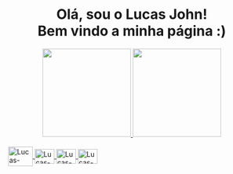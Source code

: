 <h1 align='center'>
  Olá, sou o Lucas John!
  <br/>
  Bem vindo a minha página :)
</h1> 

<div align="center">
  <a href="https://github.com/lucasojohn">
  <img height="180em" src="https://github-readme-stats.vercel.app/api?username=lucasojohn&show_icons=true&theme=dracula&include_all_commits=true&count_private=true"/>
  <img height="180em" src="https://github-readme-stats.vercel.app/api/top-langs/?username=lucasojohn&layout=compact&langs_count=7&theme=dracula"/>
</div>

<div style="display: inline_block"><br>
  <img align="center" alt="Lucas-Php" height="40" width="50" src="https://cdn.jsdelivr.net/gh/devicons/devicon/icons/php/php-original.svg">
  <img align="center" alt="Lucas-Js" height="30" width="40" src="https://cdn.jsdelivr.net/gh/devicons/devicon/icons/javascript/javascript-original.svg">
  <img align="center" alt="Lucas-HTML" height="30" width="40" src="https://cdn.jsdelivr.net/gh/devicons/devicon/icons/html5/html5-original.svg">
  <img align="center" alt="Lucas-CSS" height="30" width="40" src="https://cdn.jsdelivr.net/gh/devicons/devicon/icons/css3/css3-original.svg">
</div>
